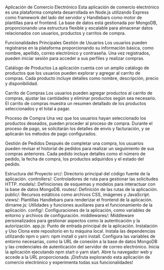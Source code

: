 Aplicación de Comercio Electrónico
Esta aplicación de comercio electrónico es una plataforma completa desarrollada en Node.js utilizando Express como framework del lado del servidor y Handlebars como motor de plantillas para el frontend. La base de datos está gestionada por MongoDB, proporcionando una estructura flexible y escalable para almacenar datos relacionados con usuarios, productos y carritos de compra.

Funcionalidades Principales
Gestión de Usuarios
Los usuarios pueden registrarse en la plataforma proporcionando su información básica, como nombre, apellido, correo electrónico y contraseña. Una vez registrados, pueden iniciar sesión para acceder a sus perfiles y realizar compras.

Catálogo de Productos
La aplicación cuenta con un amplio catálogo de productos que los usuarios pueden explorar y agregar al carrito de compras. Cada producto incluye detalles como nombre, descripción, precio y disponibilidad.

Carrito de Compras
Los usuarios pueden agregar productos al carrito de compras, ajustar las cantidades y eliminar productos según sea necesario. El carrito de compras muestra un resumen detallado de los productos seleccionados y el total a pagar.

Proceso de Compra
Una vez que los usuarios hayan seleccionado los productos deseados, pueden proceder al proceso de compra. Durante el proceso de pago, se solicitarán los detalles de envío y facturación, y se aplicarán los métodos de pago configurados.

Gestión de Pedidos
Después de completar una compra, los usuarios pueden revisar el historial de pedidos para realizar un seguimiento de sus compras anteriores. Cada pedido incluye detalles como el número de pedido, la fecha de compra, los productos adquiridos y el estado del pedido.

Estructura del Proyecto
src/: Directorio principal del código fuente de la aplicación.
controllers/: Controladores de ruta para gestionar las solicitudes HTTP.
models/: Definiciones de esquemas y modelos para interactuar con la base de datos MongoDB.
routes/: Definición de las rutas de la aplicación.
public/: Recursos estáticos como archivos CSS, imágenes y JavaScript.
views/: Plantillas Handlebars para renderizar el frontend de la aplicación.
dirname.js: Utilidades y funciones auxiliares para el funcionamiento de la aplicación.
config/: Configuraciones de la aplicación, como variables de entorno y archivos de configuración.
middlewares/: Middleware personalizados para gestionar aspectos como la autenticación y la autorización.
app.js: Punto de entrada principal de la aplicación.
Instalación y Uso
Clona este repositorio en tu máquina local.
Instala las dependencias utilizando npm o yarn: npm install o yarn install.
Configura las variables de entorno necesarias, como la URL de conexión a la base de datos MongoDB y las credenciales de autenticación del servidor de correo electrónico.
Inicia la aplicación ejecutando npm start o yarn start.
Abre tu navegador web y accede a la URL proporcionada.
¡Disfruta explorando esta aplicación de comercio electrónico y experimenta todas sus funcionalidades!

